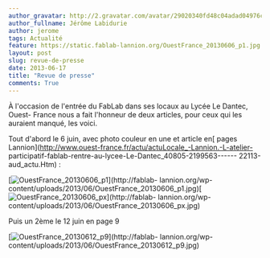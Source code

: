 ```yaml
---
author_gravatar: http://2.gravatar.com/avatar/29020340fd48c04adad04976cb909b4f?s=96&d=mm&r=g
author_fullname: Jérôme Labidurie
author: jerome
tags: Actualité
feature: https://static.fablab-lannion.org/OuestFrance_20130606_p1.jpg
layout: post
slug: revue-de-presse
date: 2013-06-17
title: "Revue de presse"
comments: True
---
```

À l'occasion de l'entrée du FabLab dans ses locaux au Lycée Le Dantec, Ouest-
France nous a fait l'honneur de deux articles, pour ceux qui les auraient
manqué, les voici.

Tout d'abord le 6 juin, avec photo couleur en une et article en[ pages
Lannion](http://www.ouest-france.fr/actu/actuLocale_-Lannion.-L-atelier-
participatif-fablab-rentre-au-lycee-Le-Dantec_40805-2199563------
22113-aud_actu.Htm) :

[![OuestFrance_20130606_p1](https://static.fablab-lannion.org/OuestFrance_20130606_p1-300x235.jpg)](http://fablab-
lannion.org/wp-
content/uploads/2013/06/OuestFrance_20130606_p1.jpg)[![OuestFrance_20130606_px](https://static.fablab-lannion.org/OuestFrance_20130606_px-300x252.jpg)](http://fablab-
lannion.org/wp-content/uploads/2013/06/OuestFrance_20130606_px.jpg)

Puis un 2ème le 12 juin en page 9

[![OuestFrance_20130612_p9](https://static.fablab-lannion.org/OuestFrance_20130612_p9-300x221.jpg)](http://fablab-
lannion.org/wp-content/uploads/2013/06/OuestFrance_20130612_p9.jpg)


